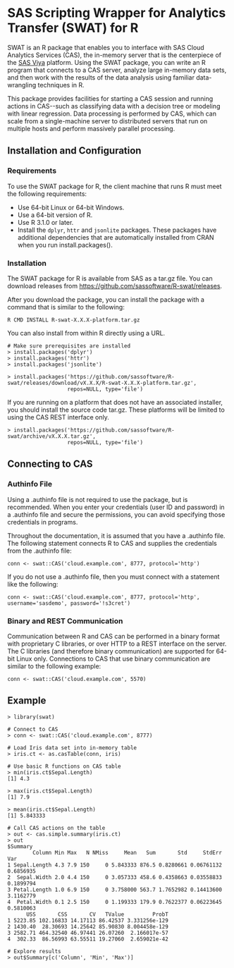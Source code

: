 # SAS Scripting Wrapper for Analytics Transfer (SWAT) for R

SWAT is an R package that enables you to interface with
SAS Cloud Analytics Services (CAS), the in-memory server that is 
the centerpiece of the [SAS Viya](http://www.sas.com/en_us/software/viya.html)
platform. 
Using the SWAT package, you can write an R program that connects to a CAS server, 
analyze large in-memory data sets, and then work with the results of the data 
analysis using familiar data-wrangling techniques in R.

This package provides facilities for starting a CAS session and 
running actions in CAS--such as classifying data with a decision tree or modeling
with linear regression. Data processing is performed by CAS, which can scale from
a single-machine server to distributed servers that run on multiple hosts and
perform massively parallel processing.

## Installation and Configuration

### Requirements

To use the SWAT package for R, the client machine that runs R must meet 
the following requirements: 

* Use 64-bit Linux or 64-bit Windows. 
* Use a 64-bit version of R. 
* Use R 3.1.0 or later.
* Install the ``dplyr``, ``httr`` and ``jsonlite`` packages. These packages
have additional dependencies that are automatically installed from CRAN
when you run install.packages(). 

### Installation

The SWAT package for R is available from SAS as a tar.gz file. You can download 
releases from https://github.com/sassoftware/R-swat/releases.

After you download the package, you can install the package with a command that is 
similar to the following: 

```
R CMD INSTALL R-swat-X.X.X-platform.tar.gz
```

You can also install from within R directly using a URL.

```
# Make sure prerequisites are installed
> install.packages('dplyr')
> install.packages('httr')
> install.packages('jsonlite')

> install.packages('https://github.com/sassoftware/R-swat/releases/download/vX.X.X/R-swat-X.X.X-platform.tar.gz',
                   repos=NULL, type='file')
```

If you are running on a platform that does not have an associated installer, 
you should install the source code tar.gz.  These platforms will be
limited to using the CAS REST interface only.

```
> install.packages('https://github.com/sassoftware/R-swat/archive/vX.X.X.tar.gz', 
                   repos=NULL, type='file')
```

## Connecting to CAS

### Authinfo File
Using a .authinfo file is not required to use the package, but is recommended. When you 
enter your credentials (user ID and password) in a .authinfo file and secure the 
permissions, you can avoid specifying those credentials in programs. 

Throughout the documentation, it is assumed that you have a .authinfo file. The following 
statement connects R to CAS and supplies the credentials from the .authinfo file: 

```
conn <- swat::CAS('cloud.example.com', 8777, protocol='http')
```

If you do not use a .authinfo file, then you must connect with a statement like the following: 

```
conn <- swat::CAS('cloud.example.com', 8777, protocol='http', username='sasdemo', password='!s3cret')
```

### Binary and REST Communication

Communication between R and CAS can be performed in a binary format with proprietary C 
libraries, or over HTTP to a REST interface on the server. The C libraries (and therefore 
binary communication) are supported for 64-bit Linux only. Connections to CAS that use 
binary communication are similar to the following example: 

```
conn <- swat::CAS('cloud.example.com', 5570)
```

## Example

```
> library(swat)

# Connect to CAS
> conn <- swat::CAS('cloud.example.com', 8777)

# Load Iris data set into in-memory table
> iris.ct <- as.casTable(conn, iris)

# Use basic R functions on CAS table
> min(iris.ct$Sepal.Length)
[1] 4.3

> max(iris.ct$Sepal.Length)
[1] 7.9

> mean(iris.ct$Sepal.Length)
[1] 5.843333

# Call CAS actions on the table
> out <- cas.simple.summary(iris.ct)
> out
$Summary
        Column Min Max   N NMiss     Mean   Sum       Std     StdErr       Var
1 Sepal.Length 4.3 7.9 150     0 5.843333 876.5 0.8280661 0.06761132 0.6856935
2  Sepal.Width 2.0 4.4 150     0 3.057333 458.6 0.4358663 0.03558833 0.1899794
3 Petal.Length 1.0 6.9 150     0 3.758000 563.7 1.7652982 0.14413600 3.1162779
4  Petal.Width 0.1 2.5 150     0 1.199333 179.9 0.7622377 0.06223645 0.5810063
      USS       CSS       CV   TValue         ProbT
1 5223.85 102.16833 14.17113 86.42537 3.331256e-129
2 1430.40  28.30693 14.25642 85.90830 8.004458e-129
3 2582.71 464.32540 46.97441 26.07260  2.166017e-57
4  302.33  86.56993 63.55511 19.27060  2.659021e-42

# Explore results
> out$Summary[c('Column', 'Min', 'Max')]
```
